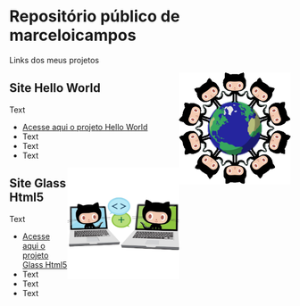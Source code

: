 # Repositório público de marceloicampos
 
Links dos meus projetos

<img align="right" src="./imagens/benevocats2.png" width="200">

## Site Hello World

Text

* [Acesse aqui o projeto Hello World](https://marceloicampos.github.io/site-hello-world/)
* Text
* Text
* Text

<img align="right" src="./imagens/collabocats2.png" width="200">

## Site Glass Html5

Text

* [Acesse aqui o projeto Glass Html5](https://marceloicampos.github.io/site-glass-html5/)
* Text
* Text
* Text
